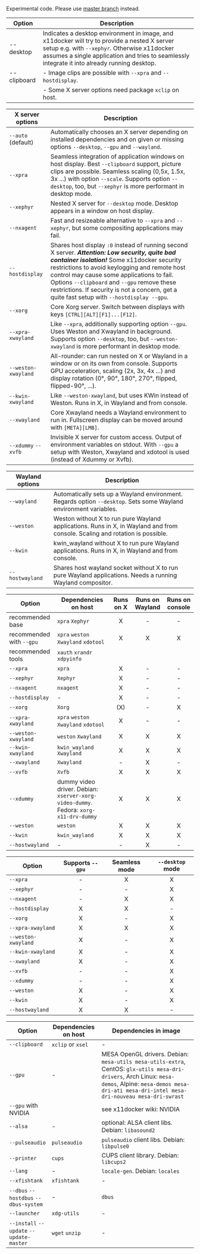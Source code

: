 Experimental code. Please use [master branch](https://github.com/mviereck/x11docker) instead.



| Option | Description |
| --- | --- |
| --desktop | Indicates a desktop environment in image, and x11docker will try to provide a nested X server setup e.g. with `--xephyr`. Otherwise x11docker assumes a single application and tries to seamlessly integrate it into already running desktop. | 
| --clipboard | - Image clips are possible with `--xpra` and `--hostdisplay`. 
|             | - Some X server options need package `xclip` on host. |


| X server options | Description |
| --- | --- |
| `--auto` (default) | Automatically chooses an X server depending on installed dependencies and on given or missing options `--desktop`, `--gpu` and `--wayland`. |
| `--xpra` | Seamless integration of application windows on host display. Best `--clipboard` support, picture clips are possible.  Seamless scaling (0,5x, 1.5x, 3x ...) with option `--scale`. Supports option `--desktop`, too, but `--xephyr` is more performant in desktop mode. |
| `--xephyr` | Nested X server for `--desktop`  mode. Desktop appears in a window on host display. |
| `--nxagent` | Fast and resizeable alternative to `--xpra` and `--xephyr`, but some compositing applications may fail. |
| `--hostdisplay` | Shares host display `:0` instead of running second X server. ***Attention: Low security, quite bad container isolation!*** Some x11docker security restrictions to avoid keylogging and remote host control may cause some applications to fail. Options `--clipboard` and `--gpu` remove these restrictions. If security is not a concern, get a quite fast setup with `--hostdisplay --gpu`. |
| `--xorg` | Core Xorg server. Switch between displays with keys `[CTRL][ALT][F1]...[F12]`. |
| `--xpra-xwayland` | Like `--xpra`, additionally supporting option `--gpu`. Uses Weston and Xwayland in background. Supports option `--desktop`, too, but `--weston-xwayland` is more performant in desktop mode. |
| `--weston-xwayland` | All-rounder: can run nested on X or Wayland in a window or on its own from console. Supports GPU acceleration, scaling (2x, 3x, 4x ...) and display rotation (0°, 90°, 180°, 270°, flipped, flipped-90°, ...). |
| `--kwin-xwayland` | Like `--weston-xwayland`, but uses KWin instead of Weston. Runs in X, in Wayland and from console. |
| `--xwayland` | Core Xwayland needs a Wayland environment to run in. Fullscreen display can be moved around with `[META][LMB]`. |
| `--xdummy` `--xvfb` | Invisible X server for custom access. Output of environment variables on stdout. With `--gpu` a setup with Weston, Xwayland and xdotool is used (instead of Xdummy or Xvfb). |

| Wayland options | Description |
| --- | --- |
| `--wayland` | Automatically sets up a Wayland environment. Regards option `--desktop`. Sets some Wayland environment variables. |
| `--weston` | Weston without X to run pure Wayland applications. Runs in X, in Wayland and from console. Scaling and rotation is possible. |
| `--kwin` | kwin_wayland without X to run pure Wayland applications. Runs in X, in Wayland and from console. |
| `--hostwayland` | Shares host wayland socket without X to run pure Wayland applications. Needs a running Wayland compositor. |

| Option | Dependencies on host | Runs on X | Runs on Wayland | Runs on console |
| --- | --- | :---: | :---: | :---: |
| recommended base | `xpra` `Xephyr` | X | - | - |
| recommended with `--gpu` | `xpra` `weston` `Xwayland` `xdotool` | X | X | X |
| recommended tools | `xauth` `xrandr` `xdpyinfo` | | | |
| `--xpra` | `xpra` | X | - | - |
| `--xephyr` | `Xephyr`| X | - | - |
| `--nxagent` | `nxagent`| X | - | - |
| `--hostdisplay` | - | X | - | - |
| `--xorg` | `Xorg`| (X) | - | X |
| `--xpra-xwayland` | `xpra` `weston` `Xwayland` `xdotool` | X | - | - |
| `--weston-xwayland` | `weston` `Xwayland` | X | X | X |
| `--kwin-xwayland` | `kwin_wayland` `Xwayland` | X | X | X |
| `--xwayland` | `Xwayland` | - | X | - |
| `--xvfb` | `Xvfb` | X | X | X |
| `--xdummy` | dummy video driver. Debian: `xserver-xorg-video-dummy`. Fedora: `xorg-x11-drv-dummy` | X | X | X |
| `--weston` | `weston` | X | X | X |
| `--kwin` | `kwin_wayland` | X | X | X |
| `--hostwayland` | - | - | X | - |


| Option | Supports `--gpu` | Seamless mode | `--desktop` mode | 
| --- | :---: | :---: | :---: |
| `--xpra` | - | X | X |
| `--xephyr` | - | - | X |
| `--nxagent` | - | X | X |
| `--hostdisplay` | X | X | - |
| `--xorg` | X | - | X |
| `--xpra-xwayland` | X | X | X |
| `--weston-xwayland` | X | - | X |
| `--kwin-xwayland` | X | - | X |
| `--xwayland` | X | - | X |
| `--xvfb` | - | - | X |
| `--xdummy` | - | - | X |
| `--weston` | X | - | X |
| `--kwin` | X | - | X |
| `--hostwayland` | X | X | - |


| Option | Dependencies on host | Dependencies in image |
| --- | --- | --- |
| `--clipboard` | `xclip` or `xsel` | - |
| `--gpu` | - | MESA OpenGL drivers. Debian: `mesa-utils mesa-utils-extra`, CentOS: `glx-utils mesa-dri-drivers`, Arch Linux: `mesa-demos`, Alpine: `mesa-demos mesa-dri-ati mesa-dri-intel mesa-dri-nouveau mesa-dri-swrast` |
| `--gpu` with NVIDIA | | see x11docker wiki: NVIDIA |
| `--alsa` | - | optional: ALSA client libs. Debian: `libasound2` |
| `--pulseaudio` | `pulseaudio` | `pulseaudio` client libs. Debian: `libpulse0` |
| `--printer` | `cups` | CUPS client library. Debian: `libcups2` |
| `--lang` | - | `locale-gen`. Debian: `locales` |
| `--xfishtank` | `xfishtank` | - |
| `--dbus` `--hostdbus` `--dbus-system` | - | `dbus` |
| `--launcher` | `xdg-utils` | - |
| `--install` `--update` `--update-master` | `wget` `unzip` | - |
